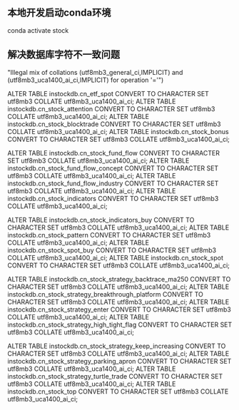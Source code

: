 ## 本地开发启动conda环境

conda activate stock

## 解决数据库字符不一致问题

"Illegal mix of collations (utf8mb3_general_ci,IMPLICIT) and (utf8mb3_uca1400_ai_ci,IMPLICIT) for operation '='")

ALTER TABLE instockdb.cn_etf_spot CONVERT TO CHARACTER SET utf8mb3 COLLATE utf8mb3_uca1400_ai_ci;
ALTER TABLE instockdb.cn_stock_attention CONVERT TO CHARACTER SET utf8mb3 COLLATE utf8mb3_uca1400_ai_ci;
ALTER TABLE instockdb.cn_stock_blocktrade CONVERT TO CHARACTER SET utf8mb3 COLLATE utf8mb3_uca1400_ai_ci;
ALTER TABLE instockdb.cn_stock_bonus CONVERT TO CHARACTER SET utf8mb3 COLLATE utf8mb3_uca1400_ai_ci;

ALTER TABLE instockdb.cn_stock_fund_flow CONVERT TO CHARACTER SET utf8mb3 COLLATE utf8mb3_uca1400_ai_ci;
ALTER TABLE instockdb.cn_stock_fund_flow_concept CONVERT TO CHARACTER SET utf8mb3 COLLATE utf8mb3_uca1400_ai_ci;
ALTER TABLE instockdb.cn_stock_fund_flow_industry CONVERT TO CHARACTER SET utf8mb3 COLLATE utf8mb3_uca1400_ai_ci;
ALTER TABLE instockdb.cn_stock_indicators CONVERT TO CHARACTER SET utf8mb3 COLLATE utf8mb3_uca1400_ai_ci;

ALTER TABLE instockdb.cn_stock_indicators_buy CONVERT TO CHARACTER SET utf8mb3 COLLATE utf8mb3_uca1400_ai_ci;
ALTER TABLE instockdb.cn_stock_pattern CONVERT TO CHARACTER SET utf8mb3 COLLATE utf8mb3_uca1400_ai_ci;
ALTER TABLE instockdb.cn_stock_spot_buy CONVERT TO CHARACTER SET utf8mb3 COLLATE utf8mb3_uca1400_ai_ci;
ALTER TABLE instockdb.cn_stock_spot CONVERT TO CHARACTER SET utf8mb3 COLLATE utf8mb3_uca1400_ai_ci;

ALTER TABLE instockdb.cn_stock_strategy_backtrace_ma250 CONVERT TO CHARACTER SET utf8mb3 COLLATE utf8mb3_uca1400_ai_ci;
ALTER TABLE instockdb.cn_stock_strategy_breakthrough_platform CONVERT TO CHARACTER SET utf8mb3 COLLATE utf8mb3_uca1400_ai_ci;
ALTER TABLE instockdb.cn_stock_strategy_enter CONVERT TO CHARACTER SET utf8mb3 COLLATE utf8mb3_uca1400_ai_ci;
ALTER TABLE instockdb.cn_stock_strategy_high_tight_flag CONVERT TO CHARACTER SET utf8mb3 COLLATE utf8mb3_uca1400_ai_ci;

ALTER TABLE instockdb.cn_stock_strategy_keep_increasing CONVERT TO CHARACTER SET utf8mb3 COLLATE utf8mb3_uca1400_ai_ci;
ALTER TABLE instockdb.cn_stock_strategy_parking_apron CONVERT TO CHARACTER SET utf8mb3 COLLATE utf8mb3_uca1400_ai_ci;
ALTER TABLE instockdb.cn_stock_strategy_turtle_trade CONVERT TO CHARACTER SET utf8mb3 COLLATE utf8mb3_uca1400_ai_ci;
ALTER TABLE instockdb.cn_stock_top CONVERT TO CHARACTER SET utf8mb3 COLLATE utf8mb3_uca1400_ai_ci;

